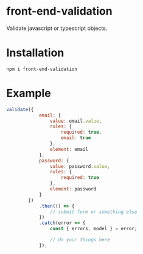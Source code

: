 # front-end-validation
Validate javascript or typescript objects.

# Installation
```npm i front-end-validation```

# Example

````javascript
validate({
            email: {
                value: email.value,
                rules: {
                    required: true,
                    email: true
                },
                element: email
            },
            password: {
                value: password.value,
                rules: {
                    required: true
                },
                element: password
            }
        })
            .then(() => {
                // submit form or something else
            })
            .catch(error => {
                const { errors, model } = error;

                // do your things here
            });
````